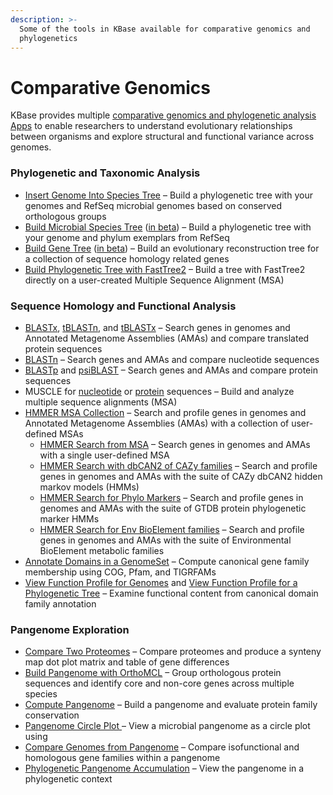 ```yaml
---
description: >-
  Some of the tools in KBase available for comparative genomics and
  phylogenetics
---
```


# Comparative Genomics

KBase provides multiple [comparative genomics and phylogenetic analysis Apps](https://kbase.us/applist/#Comparative%20Genomics) to enable researchers to understand evolutionary relationships between organisms and explore structural and functional variance across genomes.

### **Phylogenetic and Taxonomic Analysis**

* [Insert Genome Into Species Tree](https://kbase.us/applist/apps/SpeciesTreeBuilder/insert\_set\_of\_genomes\_into\_species\_tree/release) – Build a phylogenetic tree with your genomes and RefSeq microbial genomes based on conserved orthologous groups
* [Build Microbial Species Tree](https://narrative.kbase.us/#catalog/apps/kb\_phylogenomics/build\_microbial\_speciestree/beta) ([in beta](../beta.md)) – Build a phylogenetic tree with your genome and phylum exemplars from RefSeq
* [Build Gene Tree](https://narrative.kbase.us/#catalog/apps/kb\_phylogenomics/build\_gene\_tree/beta) ([in beta](../beta.md)) – Build an evolutionary reconstruction tree for a collection of sequence homology related genes
* [Build Phylogenetic Tree with FastTree2](https://kbase.us/applist/apps/kb\_fasttree/run\_FastTree/release)  – Build a tree with FastTree2 directly on a user-created Multiple Sequence Alignment (MSA)

### Sequence Homology and Functional Analysis

* [BLASTx](https://kbase.us/applist/apps/kb\_blast/BLASTx\_Search/release), [tBLASTn](https://kbase.us/applist/apps/kb\_blast/tBLASTn\_Search/release), and [tBLASTx](https://kbase.us/applist/apps/kb\_blast/tBLASTx\_Search/release) – Search genes in genomes and Annotated Metagenome Assemblies (AMAs) and compare translated protein sequences
* [BLASTn](https://kbase.us/applist/apps/kb\_blast/BLASTn\_Search/release) – Search genes and AMAs and compare nucleotide sequences
* [BLASTp](https://kbase.us/applist/apps/kb\_blast/BLASTp\_Search/release) and [psiBLAST](https://kbase.us/applist/apps/kb\_blast/psiBLAST\_msa\_start\_Search/release) – Search genes and AMAs and compare protein sequences
* MUSCLE for [nucleotide](https://kbase.us/applist/apps/kb\_muscle/MUSCLE\_nuc/release) or [protein](https://kbase.us/applist/apps/kb\_muscle/MUSCLE\_prot/release) sequences – Build and analyze multiple sequence alignments (MSA)
* [HMMER MSA Collection](https://narrative.kbase.us/#catalog/modules/kb\_hmmer) – Search and profile genes in genomes and Annotated Metagenome Assemblies (AMAs) with a collection of user-defined MSAs
  * [HMMER Search from MSA](https://kbase.us/applist/apps/kb\_hmmer/HMMER\_MSA\_Search/release) – Search genes in genomes and AMAs with a single user-defined MSA &#x20;
  * [HMMER Search with dbCAN2 of CAZy families](https://kbase.us/applist/apps/kb\_hmmer/HMMER\_dbCAN\_Search/release) – Search and profile genes in genomes and AMAs with the suite of CAZy dbCAN2 hidden markov models (HMMs)
  * [HMMER Search for Phylo Markers](https://kbase.us/applist/apps/kb\_hmmer/HMMER\_PhyloMarkers\_Search/release) – Search and profile genes in genomes and AMAs with the suite of GTDB protein phylogenetic marker HMMs
  * [HMMER Search for Env BioElement families](https://kbase.us/applist/apps/kb\_hmmer/HMMER\_env-bioelement-hmm\_Search/release) – Search and profile genes in genomes and AMAs with the suite of Environmental BioElement metabolic families
* [Annotate Domains in a GenomeSet](https://kbase.us/applist/apps/kb\_phylogenomics/run\_DomainAnnotation\_Sets/release) – Compute canonical gene family membership using COG, Pfam, and TIGRFAMs&#x20;
* [View Function Profile for Genomes](https://kbase.us/applist/apps/kb\_phylogenomics/view\_fxn\_profile/release) and [View Function Profile for a Phylogenetic Tree](https://kbase.us/applist/apps/kb\_phylogenomics/view\_fxn\_profile\_phylo/release) – Examine functional content from canonical domain family annotation

### **Pangenome Exploration**&#x20;

* [Compare Two Proteomes](https://kbase.us/applist/apps/GenomeProteomeComparison/compare\_two\_proteomes/release) – Compare proteomes and produce a synteny map dot plot matrix and table of gene differences
* [Build Pangenome with OrthoMCL](https://kbase.us/applist/apps/PangenomeOrthomcl/build\_pangenome\_with\_orthomcl/release) – Group orthologous protein sequences and identify core and non-core genes across multiple species
* [Compute Pangenome](https://kbase.us/applist/apps/GenomeComparisonSDK/build\_pangenome/release) – Build a pangenome and evaluate protein family conservation&#x20;
* [Pangenome Circle Plot ](https://kbase.us/applist/apps/kb\_phylogenomics/view\_pan\_circle\_plot/release)– View a microbial pangenome as a circle plot using &#x20;
* [Compare Genomes from Pangenome](https://kbase.us/applist/apps/GenomeComparisonSDK/compare\_genomes/release) – Compare isofunctional and homologous gene families within a pangenome
* [Phylogenetic Pangenome Accumulation](https://kbase.us/applist/apps/kb\_phylogenomics/view\_pan\_phylo/release) – View the pangenome in a phylogenetic context&#x20;

